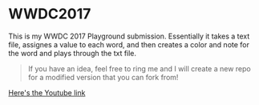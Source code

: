 # WWDC2017
This is my WWDC 2017 Playground submission. Essentially it takes a text file, assignes a value to each word, and then creates a color and note for the word and plays through the txt file.

> If you have an idea, feel free to ring me and I will create a new repo for a modified version that you can fork from!

[Here's the Youtube link](https://www.youtube.com/watch?v=DLGU4SeUDBA)
